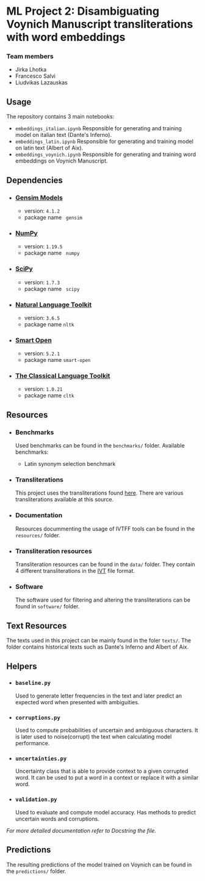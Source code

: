 # ML Project 2: Disambiguating Voynich Manuscript transliterations with word embeddings
### Team members
- Jirka Lhotka
- Francesco Salvi
- Liudvikas Lazauskas

## Usage

The repository contains 3 main notebooks:

- ```embeddings_italian.ipynb```
  Responsible for generating and training model on italian text (Dante's Inferno).
- ```embeddings_latin.ipynb```
  Responsible for generating and training model on latin text (Albert of Aix).
- ```embeddings_voynich.ipynb```
  Responsible for generating and training word embeddings on Voynich Manuscript.

## Dependencies
- ### [Gensim Models](https://radimrehurek.com/gensim/auto_examples/index.html##documentation)
    - version: ```4.1.2```
    - package name ``` gensim```
- ### [NumPy](https://numpy.org/devdocs/index.html)
  - version: ```1.19.5``` 
  - package name ``` numpy```
- ### [SciPy](https://scipy.org/)
  - version: ```1.7.3```
  - package name ``` scipy```
- ### [Natural Language Toolkit](https://www.nltk.org/#natural-language-toolkit)
  - version: ```3.6.5```
  - package name ```nltk ```
- ### [Smart Open](https://pypi.org/project/smart-open/)
  - version: ```5.2.1```
  - package name ```smart-open```
- ### [The Classical Language Toolkit](http://cltk.org/)
  - version: ```1.0.21```
  - package name ```cltk```

## Resources
- ### Benchmarks
    Used benchmarks can be found in the ```benchmarks/``` folder. Available benchmarks:
  - Latin synonym selection benchmark

- ### Transliterations
    This project uses the transliterations found [here](http://www.voynich.nu/transcr.html#links). There are various transliterations available at this source.

- ### Documentation
    Resources docummenting the usage of IVTFF tools can be found in the ```resources/``` folder.

- ### Transliteration resources 
    Transliteration resources can be found in the ```data/``` folder. They contain 4 different transliterations in the [IVT](http://www.voynich.nu/software/ivtt/IVTFF_format.pdf) file format.

- ### Software
    The software used for filtering and altering the transliterations can be found in ```software/``` folder.

## Text Resources
The texts used in this project can be mainly found in the foler ```texts/```. The folder contains historical texts such as Dante's Inferno and Albert of Aix.

## Helpers

- ### ```baseline.py```
  Used to generate letter frequencies in the text and later predict an expected word when presented with ambiguities.
- ### ```corruptions.py```
  Used to compute probabilities of uncertain and ambiguous characters. It is later used to noise(corrupt) the text when calculating model performance.
- ### ```uncertainties.py```
  Uncertainty class that is able to provide context to a given corrupted word. It can be used to put a word in a context or replace it with a similar word.
- ### ```validation.py```
  Used to evaluate and compute model accuracy. Has methods to predict uncertain words and corruptions.

<em>For more detailed documentation refer to Docstring the file.</em>

## Predictions
The resulting predictions of the model trained on Voynich can be found in the ```predictions/``` folder.